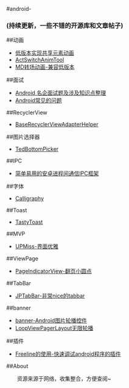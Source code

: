 #android-
### (持续更新，一些不错的开源库和文章帖子)

##动画
* [低版本实现共享元素动画](https://github.com/thinkSky1206/android-blog/blob/master/低版本实现共享元素动画.md)
* [ActSwitchAnimTool](https://github.com/Yellow5A5/ActSwitchAnimTool)
* [MD转场动画-兼容低版本](https://github.com/ImmortalZ/TransitionHelper)

##面试
* [Android 名企面试题及涉及知识点整理](https://github.com/Mr-YangCheng/ForAndroidInterview)
* [Android常见的问题](http://pan.baidu.com/s/1hrN5ni0)

##RecyclerView
* [BaseRecyclerViewAdapterHelper](https://github.com/CymChad/BaseRecyclerViewAdapterHelper)

##图片选择器
* [TedBottomPicker](https://github.com/ParkSangGwon/TedBottomPicker)

##IPC
* [简单易用的安卓进程间通信IPC框架](https://github.com/Xiaofei-it/Hermes)

##字体
* [Calligraphy](https://github.com/chrisjenx/Calligraphy)

##Toast
* [TastyToast](https://github.com/yadav-rahul/TastyToast)

##MVP
* [UPMiss-界面优雅](https://github.com/qiujuer/UPMiss)

##ViewPage
* [PageIndicatorView-翻页小圆点](https://github.com/romandanylyk/PageIndicatorView)

##TabBar
* [JPTabBar-非常nice的tabbar](https://github.com/peng8350/JPTabBar)

##banner
* [banner-Android图片轮播控件](https://github.com/youth5201314/banner)
* [LoopViewPagerLayout无限轮播](https://github.com/why168/LoopViewPagerLayout)

##插件
* [Freeline的使用-快速调试android程序的插件](http://yanhuili.github.io/2016/11/26/AndroidStudio——Freeline插件的使用)

##About

   　　资源来源于网络，收集整合，方便查阅~